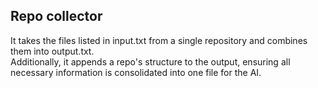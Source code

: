 ## Repo collector

It takes the files listed in input.txt from a single repository and combines them into output.txt.  
Additionally, it appends a repo's structure to the output,
ensuring all necessary information is consolidated into one file for the AI.